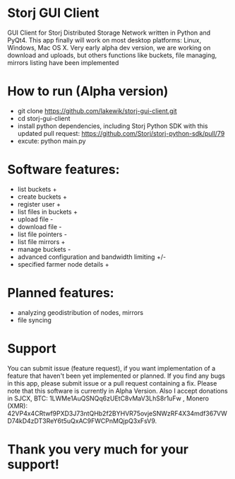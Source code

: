 # Storj GUI Client
GUI Client for Storj Distributed Storage Network written in Python and PyQt4. This app finally will work on most desktop platforms: Linux, Windows, Mac OS X. Very early alpha dev version, we are working on download and uploads, but others functions like buckets, file managing, mirrors listing have been implemented

# How to run (Alpha version)
- git clone https://github.com/lakewik/storj-gui-client.git
- cd storj-gui-client
- install python dependencies, including Storj Python SDK with this updated pull request: https://github.com/Storj/storj-python-sdk/pull/79
- excute: python main.py


# Software features:
- list buckets +
- create buckets +
- register user +
- list files in buckets +
- upload file -
- download file -
- list file pointers -
- list file mirrors +
- manage buckets -
- advanced configuration and bandwidth limiting +/-
- specified farmer node details +

# Planned features:
- analyzing geodistribution of nodes, mirrors
- file syncing

# Support
You can submit issue (feature request), if you want implementation of a feature that haven't been yet implemented or planned. If you find any bugs in this app, please submit issue or a pull request containing a fix. Please note that this software is currently in Alpha Version. Also I accept donations in SJCX, BTC: 1LWMe1AuQSNQq6zUEtC8vMaV3LhS8r1uFw , Monero (XMR): 42VP4x4CRtwf9PXD3J73ntQHb2f2BYHVR75ovjeSNWzRF4X34mdf367VWD74kD4zDT3ReY6t5uQxAC9FWCPnMQjpQ3xFsV9.  
# Thank you very much for your support!

